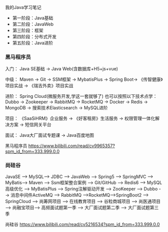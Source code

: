我的Java学习笔记

- 第一阶段：Java基础
- 第二阶段：JavaWeb
- 第三阶段：框架
- 第四阶段：分布式开发
- 第五阶段：Java进阶



### 黑马程序员

入门： Java SE基础 → Java Web(含数据库+H5+js+vue)

中级： Maven → Git → SSM框架 → MybatisPlus → Spring Boot→ 《传智健康》项目实战 → 《瑞吉外卖》项目实战

进阶： Spring Cloud(微服务开发,学这一套就够了) 也可以按照以下技术点学： 
Dubbo → Zookeeper → RabbitMQ → RocketMQ → Docker → Redis → MongoDB → 搜索技术Elasticsearch → MySQL进阶

项目： 《SaaSiHRM》企业服务 → 《好客租房》生活服务 → 权限管理一体化解决方案 → 短信网关平台

面试： Java大厂面试专题课 → Java百度地图 

黑马程序员 https://www.bilibili.com/read/cv9965357?spm_id_from=333.999.0.0 



### 尚硅谷

JavaSE --> MySQL--> JDBC --> JavaWeb --> Spring5 --> SpringMVC --> MyBatis--> Maven --> Ssm框架整合案例 --> Git/GitHub --> Redis6 --> MySQL高级优化 --> MyBatisPlus --> Spring注解驱动开发 -->  ZooKeeper --> Dubbo --> 消息中间件ActiveMQ --> RabbitMQ -->RocketMQ-->SpringBoot2 -->  SpringCloud --> 尚筹网项目 --> 在线教育项目 --> 谷粒商城项目 --> 尚医通项目 --> 尚融宝项目--> 高频面试题第一季 --> 大厂面试题第二季 --> 大厂面试题第三季  

尚硅谷 https://www.bilibili.com/read/cv5216534?spm_id_from=333.999.0.0 

